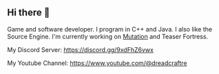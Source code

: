 ## Hi there 👋
Game and software developer. I program in C++ and Java. I also like the Source Engine. I'm currently working on [Mutation](https://github.com/dreadcraftteam/Mutation) and Teaser Fortress.

My Discord Server: https://discord.gg/9xdFhZ6vwx

My Youtube Channel: https://www.youtube.com/@dreadcraftre

